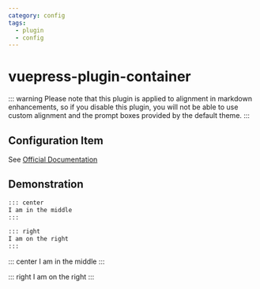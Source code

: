```yaml
---
category: config
tags:
  - plugin
  - config
---
```


# vuepress-plugin-container <MyBadge text="improve" />

::: warning
Please note that this plugin is applied to alignment in markdown enhancements, so if you disable this plugin, you will not be able to use custom alignment and the prompt boxes provided by the default theme.
:::

## Configuration Item

See [Official Documentation](https://vuepress.github.io/en/plugins/container/#Configs)

## Demonstration

```md
::: center
I am in the middle
:::

::: right
I am on the right
:::
```

::: center
I am in the middle
:::

::: right
I am on the right
:::
